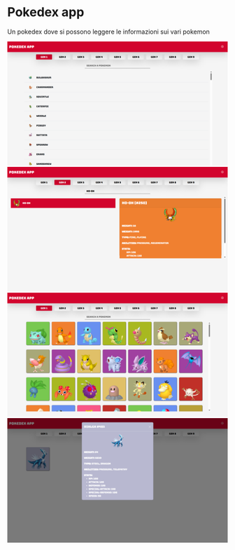 # Pokedex app

Un pokedex dove si possono leggere le informazioni sui vari pokemon

![Book view](images/book-view.png)
![Book view and info card](images/book-view-and-info-card.png)
![Grid view](images/grid-view.png)
![Grid view and modal info](images/grid-view-and-modal-info.png)
